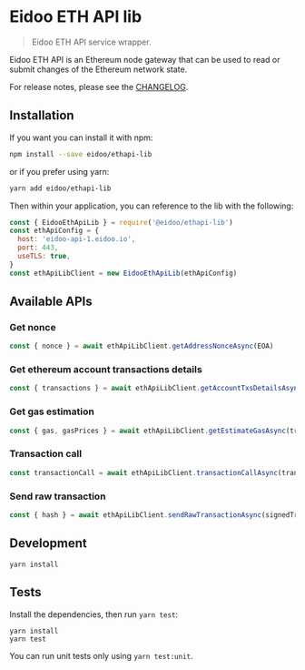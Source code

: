 # Eidoo ETH API lib
> Eidoo ETH API service wrapper.

Eidoo ETH API is an Ethereum node gateway that can be used to read or submit changes of the Ethereum network state.

For release notes, please see the [CHANGELOG](./CHANGELOG.md).

## Installation
If you want you can install it with npm:

```bash
npm install --save eidoo/ethapi-lib
 ```

or if you prefer using yarn:

```bash
yarn add eidoo/ethapi-lib
 ```

Then within your application, you can reference to the lib with the following:

```javascript
const { EidooEthApiLib } = require('@eidoo/ethapi-lib')
const ethApiConfig = {
  host: 'eidoo-api-1.eidoo.io',
  port: 443,
  useTLS: true,
}
const ethApiLibClient = new EidooEthApiLib(ethApiConfig)
```

## Available APIs

### Get nonce
```javascript
const { nonce } = await ethApiLibClient.getAddressNonceAsync(EOA)
```
### Get ethereum account transactions details
```javascript
const { transactions } = await ethApiLibClient.getAccountTxsDetailsAsync(EOAorSCaddress)
```
### Get gas estimation
```javascript
const { gas, gasPrices } = await ethApiLibClient.getEstimateGasAsync(transactionObject)
```
### Transaction call
```javascript
const transactionCall = await ethApiLibClient.transactionCallAsync(transactionObject)
```
### Send raw transaction
```javascript
const { hash } = await ethApiLibClient.sendRawTransactionAsync(signedTransactionData)
```

## Development

```
yarn install
```

## Tests

Install the dependencies, then run `yarn test`:

```
yarn install
yarn test
```

You can run unit tests only using `yarn test:unit`.